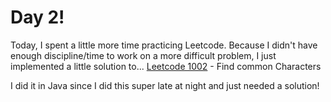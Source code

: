 # Day 2! 

Today, I spent a little more time practicing Leetcode. Because I didn't have enough discipline/time to work on a more difficult problem, I just implemented a little solution to...
[Leetcode 1002](https://leetcode.com/problems/find-common-characters/) - Find common Characters

I did it in Java since I did this super late at night and just needed a solution!
